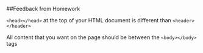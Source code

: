 ##Feedback from Homework

```<head></head>``` at the top of your HTML document is different than ```<header></header>```

All content that you want on the page should be between the ```<body></body>``` tags
